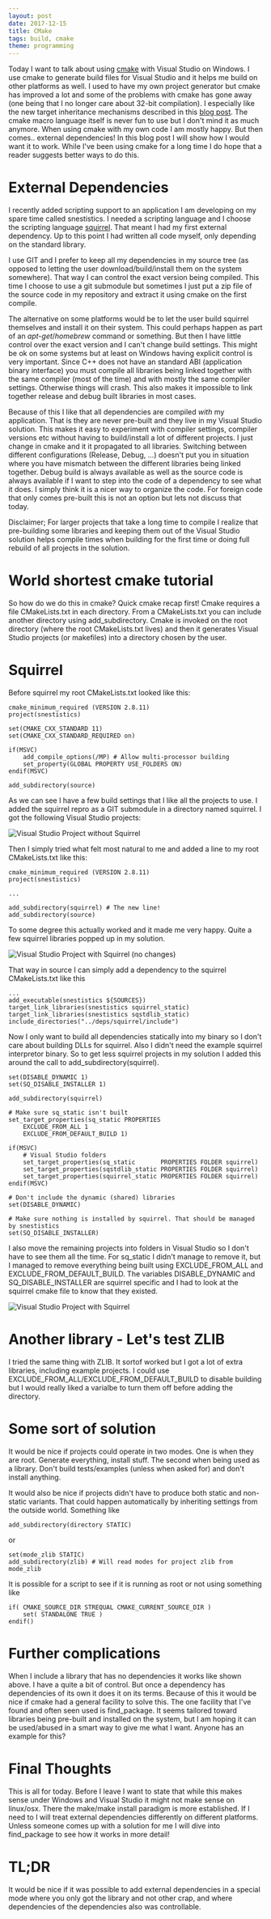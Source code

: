 ```yaml
---
layout: post
date: 2017-12-15
title: CMake
tags: build, cmake
theme: programming
---
```

Today I want to talk about using [cmake](https://cmake.org/) with Visual Studio on Windows. I use cmake to generate build files for Visual Studio and it helps me build on other platforms as well. I used to have my own project generator but cmake has improved a lot and some of the problems with cmake has gone away (one being that I no longer care about 32-bit compilation). I especially like the new target inheritance mechanisms described in this [blog post](https://schneide.wordpress.com/2016/04/08/modern-cmake-with-target_link_libraries/). The cmake macro language itself is never fun to use but I don't mind it as much anymore. When using cmake with my own code I am mostly happy. But then comes.. external dependencies! In this blog post I will show how I would want it to work. While I've been using cmake for a long time I do hope that a reader suggests better ways to do this.

# External Dependencies

I recently added scripting support to an application I am developing on my spare time called snestistics. I needed a scripting language and I choose the scripting language [squirrel](https://github.com/albertodemichelis/squirrel). That meant I had my first external dependency. Up to this point I had written all code myself, only depending on the standard library.

I use GIT and I prefer to keep all my dependencies in my source tree (as opposed to letting the user download/build/install them on the system somewhere). That way I can control the exact version being compiled. This time I choose to use a git submodule but sometimes I just put a zip file of the source code in my repository and extract it using cmake on the first compile.

The alternative on some platforms would be to let the user build squirrel themselves and install it on their system. This could perhaps happen as part of an *apt-get*/*homebrew* command or something. But then I have little control over the exact version and I can't change build settings. This might be ok on some systems but at least on Windows having explicit control is very important. Since C++ does not have an standard ABI (application binary interface) you must compile all libraries being linked together with the same compiler (most of the time) and with mostly the same compiler settings. Otherwise things will crash. This also makes it impossible to link together release and debug built libraries in most cases.

Because of this I like that all dependencies are compiled _with_ my application. That is they are never pre-built and they live in my Visual Studio solution. This makes it easy to experiment with compiler settings, compiler versions etc without having to build/install a lot of different projects. I just change in cmake and it it propagated to all libraries. Switching between different configurations (Release, Debug, ...) doesn't put you in situation where you have mismatch between the different libraries being linked together. Debug build is always available as well as the source code is always available if I want to step into the code of a dependency to see what it does. I simply think it is a nicer way to organize the code. For foreign code that only comes pre-built this is not an option but lets not discuss that today.

Disclaimer; For larger projects that take a long time to compile I realize that pre-building some libraries and keeping them out of the Visual Studio solution helps compile times when building for the first time or doing full rebuild of all projects in the solution.

# World shortest cmake tutorial

So how do we do this in cmake? Quick cmake recap first! Cmake requires a file CMakeLists.txt in each directory. From a CMakeLists.txt you can include another directory using add_subdirectory. Cmake is invoked on the root directory (where the root CMakeLists.txt lives) and then it generates Visual Studio projects (or makefiles) into a directory chosen by the user.

# Squirrel

Before squirrel my root CMakeLists.txt looked like this:
~~~~~~~~~~
cmake_minimum_required (VERSION 2.8.11)
project(snestistics)

set(CMAKE_CXX_STANDARD 11)
set(CMAKE_CXX_STANDARD_REQUIRED on)

if(MSVC)
	add_compile_options(/MP) # Allow multi-processor building
	set_property(GLOBAL PROPERTY USE_FOLDERS ON)
endif(MSVC)

add_subdirectory(source)
~~~~~~~~~~

As we can see I have a few build settings that I like all the projects to use. I added the squirrel repro as a GIT submodule in a directory named squirrel. I got the following Visual Studio projects:

![Visual Studio Project without Squirrel](images/cmake-1-1.png)

Then I simply tried what felt most natural to me and added a line to my root CMakeLists.txt like this:

~~~~~~~~~~
cmake_minimum_required (VERSION 2.8.11)
project(snestistics)

...

add_subdirectory(squirrel) # The new line!
add_subdirectory(source)
~~~~~~~~~~

To some degree this actually worked and it made me very happy. Quite a few squirrel libraries popped up in my solution.

![Visual Studio Project with Squirrel (no changes)](images/cmake-1-2.png)

That way in source I can simply add a dependency to the squirrel CMakeLists.txt like this

~~~~~~~~~~
...
add_executable(snestistics ${SOURCES})
target_link_libraries(snestistics squirrel_static)
target_link_libraries(snestistics sqstdlib_static)
include_directories("../deps/squirrel/include")
~~~~~~~~~~

Now I only want to build all dependencies statically into my binary so I don't care about building DLLs for squirrel. Also I didn't need the example squirrel interpretor binary. So to get less squirrel projects in my solution I added this around the call to add_subdirectory(squirrel).

~~~~~~~~~~
set(DISABLE_DYNAMIC 1)
set(SQ_DISABLE_INSTALLER 1)

add_subdirectory(squirrel)

# Make sure sq_static isn't built
set_target_properties(sq_static PROPERTIES 
	EXCLUDE_FROM_ALL 1
	EXCLUDE_FROM_DEFAULT_BUILD 1)

if(MSVC)
	# Visual Studio folders
	set_target_properties(sq_static       PROPERTIES FOLDER squirrel)
	set_target_properties(sqstdlib_static PROPERTIES FOLDER squirrel)
	set_target_properties(squirrel_static PROPERTIES FOLDER squirrel)
endif(MSVC)

# Don't include the dynamic (shared) libraries
set(DISABLE_DYNAMIC)

# Make sure nothing is installed by squirrel. That should be managed by snestistics
set(SQ_DISABLE_INSTALLER)
~~~~~~~~~~
I also move the remaining projects into folders in Visual Studio so I don't have to see them all the time. For sq_static I didn't manage to remove it, but I managed to remove everything being built using EXCLUDE_FROM_ALL and EXCLUDE_FROM_DEFAULT_BUILD. The variables DISABLE_DYNAMIC and SQ_DISABLE_INSTALLER are squirrel specific and I had to look at the squirrel cmake file to know that they existed.

![Visual Studio Project with Squirrel](images/cmake-1-3.png)

# Another library - Let's test ZLIB

I tried the same thing with ZLIB. It sortof worked but I got a lot of extra libraries, including example projects. I could use EXCLUDE_FROM_ALL/EXCLUDE_FROM_DEFAULT_BUILD to disable building but I would really liked a varialbe to turn them off before adding the directory.

# Some sort of solution

It would be nice if projects could operate in two modes. One is when they are root. Generate everything, install stuff. The second when being used as a library. Don't build tests/examples (unless when asked for) and don't install anything.

It would also be nice if projects didn't have to produce both static and non-static variants. That could happen automatically by inheriting settings from the outside world. Something like

~~~~~~~~~~~~~~~
add_subdirectory(directory STATIC)
~~~~~~~~~~~~~~~
or
~~~~~~~~~~~~~~~
set(mode_zlib STATIC)
add_subdirectory(zlib) # Will read modes for project zlib from mode_zlib
~~~~~~~~~~~~~~~

It is possible for a script to see if it is running as root or not using something like
~~~~~~~~~~~~~~~
if( CMAKE_SOURCE_DIR STREQUAL CMAKE_CURRENT_SOURCE_DIR )
	set( STANDALONE TRUE )
endif()
~~~~~~~~~~~~~~~

# Further complications

When I include a library that has no dependencies it works like shown above. I have a quite a bit of control. But once a dependency has dependencies of its own it does it on its terms. Because of this it would be nice if cmake had a general facility to solve this. The one facility that I've found and often seen used is find_package. It seems tailored toward libraries being pre-built and installed on the system, but I am hoping it can be used/abused in a smart way to give me what I want. Anyone has an example for this?

# Final Thoughts

This is all for today. Before I leave I want to state that while this makes sense under Windows and Visual Studio it might not make sense on linux/osx. There the make/make install paradigm is more established. If I need to I will treat external dependencies differently on different platforms. Unless someone comes up with a solution for me I will dive into find_package to see how it works in more detail!

# TL;DR

It would be nice if it was possible to add external dependencies in a special mode where you only got the library and not other crap, and where dependencies of the dependencies also was controllable.